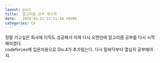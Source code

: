 ```yaml
---
layout: post
title:  알고리즘 공부 재시작
date:   2020-05-21 22:11:16 +0900
categories: C#
---
```

정말 가고싶은 회사에 이직도 성공해서 이제 다시 오랜만에 알고리즘 공부를 다시 시작해야겠다.<br>
codeforces에 입문자용으로 Div.4가 추가됬는다. 다시 밑바닥부터 열심히 공부해야지.<br>